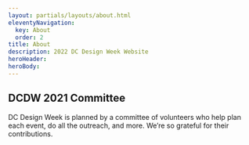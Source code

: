 ```yaml
---
layout: partials/layouts/about.html
eleventyNavigation:
  key: About
  order: 2
title: About
description: 2022 DC Design Week Website
heroHeader:
heroBody:
---
```


## DCDW 2021 Committee

DC Design Week is planned by a committee of volunteers who help plan each
event, do all the outreach, and more. We’re so grateful for their contributions.
